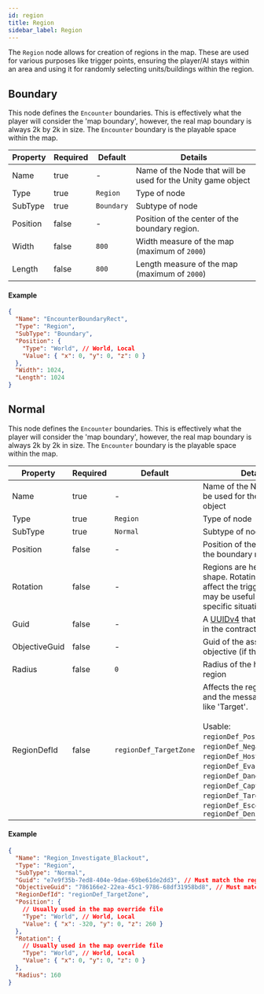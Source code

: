 ```yaml
---
id: region
title: Region
sidebar_label: Region
---
```


The `Region` node allows for creation of regions in the map. These are used for various purposes like trigger points, ensuring the player/AI stays within an area and using it for randomly selecting units/buildings within the region.

## Boundary

This node defines the `Encounter` boundaries. This is effectively what the player will consider the 'map boundary', however, the real map boundary is always 2k by 2k in size. The `Encounter` boundary is the playable space within the map.

| Property | Required | Default    | Details                                                      |
| -------- | -------- | ---------- | ------------------------------------------------------------ |
| Name     | true     | -          | Name of the Node that will be used for the Unity game object |
| Type     | true     | `Region`   | Type of node                                                 |
| SubType  | true     | `Boundary` | Subtype of node                                              |
| Position | false    | -          | Position of the center of the boundary region.               |
| Width    | false    | `800`      | Width measure of the map (maximum of `2000`)                 |
| Length   | false    | `800`      | Length measure of the map (maximum of `2000`)                |

#### Example

```json
{
  "Name": "EncounterBoundaryRect",
  "Type": "Region",
  "SubType": "Boundary",
  "Position": {
    "Type": "World", // World, Local
    "Value": { "x": 0, "y": 0, "z": 0 }
  },
  "Width": 1024,
  "Length": 1024
}
```

## Normal

This node defines the `Encounter` boundaries. This is effectively what the player will consider the 'map boundary', however, the real map boundary is always 2k by 2k in size. The `Encounter` boundary is the playable space within the map.

| Property      | Required | Default                | Details                                                                                                                                                                                                                                                                                                     |
| ------------- | -------- | ---------------------- | ----------------------------------------------------------------------------------------------------------------------------------------------------------------------------------------------------------------------------------------------------------------------------------------------------------- |
| Name          | true     | -                      | Name of the Node that will be used for the Unity game object                                                                                                                                                                                                                                                |
| Type          | true     | `Region`               | Type of node                                                                                                                                                                                                                                                                                                |
| SubType       | true     | `Normal`               | Subtype of node                                                                                                                                                                                                                                                                                             |
| Position      | false    | -                      | Position of the center of the boundary region.                                                                                                                                                                                                                                                              |
| Rotation      | false    | -                      | Regions are hexigon in shape. Rotating them can affect the trigger area and may be useful under specific situations.                                                                                                                                                                                        |
| Guid          | false    | -                      | A [UUIDv4](https://www.uuidgenerator.net/) that you then use in the contract json.                                                                                                                                                                                                                          |
| ObjectiveGuid | false    | -                      | Guid of the associated objective (if there is one)                                                                                                                                                                                                                                                          |
| Radius        | false    | `0`                    | Radius of the hexigon region                                                                                                                                                                                                                                                                                |
| RegionDefId   | false    | `regionDef_TargetZone` | Affects the region colour and the message on hover, like 'Target'. <br/><br/>Usable: `regionDef_Positive`, `regionDef_Negative`, `regionDef_HostileDropZone`, `regionDef_EvacZone`, `regionDef_DangerZone`, `regionDef_CaptureZone`, `regionDef_TargetZone`, `regionDef_EscortZone`, `regionDef_DenialZone` |

#### Example

```json
{
  "Name": "Region_Investigate_Blackout",
  "Type": "Region",
  "SubType": "Normal",
  "Guid": "e7e9f35b-7ed8-404e-9dae-69be61de2dd3", // Must match the region guid in the contract .json
  "ObjectiveGuid": "786166e2-22ea-45c1-9786-68df31958bd8", // Must match the objective guid in the build file to link to
  "RegionDefId": "regionDef_TargetZone",
  "Position": {
    // Usually used in the map override file
    "Type": "World", // World, Local
    "Value": { "x": -320, "y": 0, "z": 260 }
  },
  "Rotation": {
    // Usually used in the map override file
    "Type": "World", // World, Local
    "Value": { "x": 0, "y": 0, "z": 0 }
  },
  "Radius": 160
}
```

